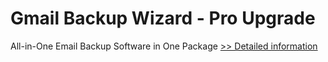 # Gmail Backup Wizard - Pro Upgrade
All-in-One Email Backup Software in One Package
[>> Detailed information](https://secure.shareit.com/shareit/product.html?productid=300988118&affiliateid=200057808)